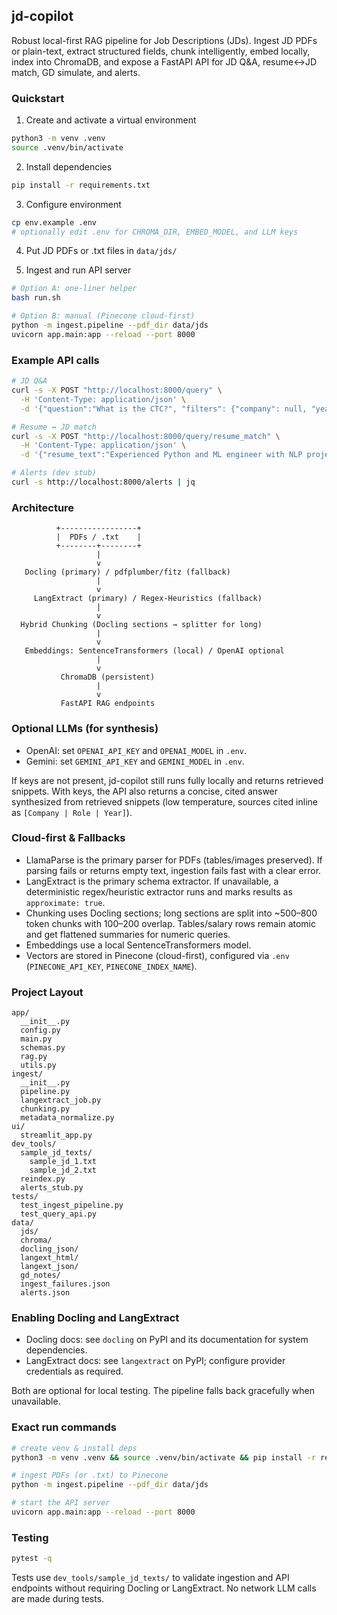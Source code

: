 ## jd-copilot

Robust local-first RAG pipeline for Job Descriptions (JDs). Ingest JD PDFs or plain-text, extract structured fields, chunk intelligently, embed locally, index into ChromaDB, and expose a FastAPI API for JD Q&A, resume↔JD match, GD simulate, and alerts.

### Quickstart

1) Create and activate a virtual environment

```bash
python3 -m venv .venv
source .venv/bin/activate
```

2) Install dependencies

```bash
pip install -r requirements.txt
```

3) Configure environment

```bash
cp env.example .env
# optionally edit .env for CHROMA_DIR, EMBED_MODEL, and LLM keys
```

4) Put JD PDFs or .txt files in `data/jds/`

5) Ingest and run API server

```bash
# Option A: one-liner helper
bash run.sh

# Option B: manual (Pinecone cloud-first)
python -m ingest.pipeline --pdf_dir data/jds
uvicorn app.main:app --reload --port 8000
```

### Example API calls

```bash
# JD Q&A
curl -s -X POST "http://localhost:8000/query" \
  -H 'Content-Type: application/json' \
  -d '{"question":"What is the CTC?", "filters": {"company": null, "year": null}, "top_k": 5}' | jq

# Resume ↔ JD match
curl -s -X POST "http://localhost:8000/query/resume_match" \
  -H 'Content-Type: application/json' \
  -d '{"resume_text":"Experienced Python and ML engineer with NLP projects.", "top_k": 3}' | jq

# Alerts (dev stub)
curl -s http://localhost:8000/alerts | jq
```

### Architecture

```
          +-----------------+
          |  PDFs / .txt    |
          +--------+--------+
                   |
                   v
   Docling (primary) / pdfplumber/fitz (fallback)
                   |
                   v
     LangExtract (primary) / Regex-Heuristics (fallback)
                   |
                   v
  Hybrid Chunking (Docling sections → splitter for long)
                   |
                   v
   Embeddings: SentenceTransformers (local) / OpenAI optional
                   |
                   v
           ChromaDB (persistent)
                   |
                   v
           FastAPI RAG endpoints
```

### Optional LLMs (for synthesis)

- OpenAI: set `OPENAI_API_KEY` and `OPENAI_MODEL` in `.env`.
- Gemini: set `GEMINI_API_KEY` and `GEMINI_MODEL` in `.env`.

If keys are not present, jd-copilot still runs fully locally and returns retrieved snippets. With keys, the API also returns a concise, cited answer synthesized from retrieved snippets (low temperature, sources cited inline as `[Company | Role | Year]`).

### Cloud-first & Fallbacks

- LlamaParse is the primary parser for PDFs (tables/images preserved). If parsing fails or returns empty text, ingestion fails fast with a clear error.
- LangExtract is the primary schema extractor. If unavailable, a deterministic regex/heuristic extractor runs and marks results as `approximate: true`.
- Chunking uses Docling sections; long sections are split into ~500–800 token chunks with 100–200 overlap. Tables/salary rows remain atomic and get flattened summaries for numeric queries.
- Embeddings use a local SentenceTransformers model.
- Vectors are stored in Pinecone (cloud-first), configured via `.env` (`PINECONE_API_KEY`, `PINECONE_INDEX_NAME`).

### Project Layout

```
app/
  __init__.py
  config.py
  main.py
  schemas.py
  rag.py
  utils.py
ingest/
  __init__.py
  pipeline.py
  langextract_job.py
  chunking.py
  metadata_normalize.py
ui/
  streamlit_app.py
dev_tools/
  sample_jd_texts/
    sample_jd_1.txt
    sample_jd_2.txt
  reindex.py
  alerts_stub.py
tests/
  test_ingest_pipeline.py
  test_query_api.py
data/
  jds/
  chroma/
  docling_json/
  langext_html/
  langext_json/
  gd_notes/
  ingest_failures.json
  alerts.json
```

### Enabling Docling and LangExtract

- Docling docs: see `docling` on PyPI and its documentation for system dependencies.
- LangExtract docs: see `langextract` on PyPI; configure provider credentials as required.

Both are optional for local testing. The pipeline falls back gracefully when unavailable.

### Exact run commands

```bash
# create venv & install deps
python3 -m venv .venv && source .venv/bin/activate && pip install -r requirements.txt

# ingest PDFs (or .txt) to Pinecone
python -m ingest.pipeline --pdf_dir data/jds

# start the API server
uvicorn app.main:app --reload --port 8000
```

### Testing

```bash
pytest -q
```

Tests use `dev_tools/sample_jd_texts/` to validate ingestion and API endpoints without requiring Docling or LangExtract. No network LLM calls are made during tests.


